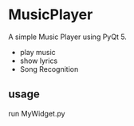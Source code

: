 # MusicPlayer
A simple Music Player using PyQt 5. 
- play music
- show lyrics
- Song Recognition

## usage
run MyWidget.py
